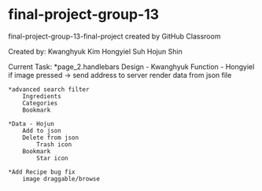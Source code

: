 # final-project-group-13
final-project-group-13-final-project created by GitHub Classroom

Created by: 
	Kwanghyuk Kim
	Hongyiel Suh
	Hojun Shin

Current Task:
	*page_2.handlebars
		Design - Kwanghyuk
		Function - Hongyiel
			if image pressed -> send address to server
			render data from json file
			
	*advanced search filter
		Ingredients
		Categories
		Bookmark
		
	*Data - Hojun
		Add to json
		Delete from json
			Trash icon
		Bookmark
			Star icon
			
	*Add Recipe bug fix
		image draggable/browse
